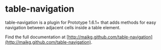 # table-navigation

table-navigation is a plugin for Prototype 1.6.1+ that adds methods for easy navigation between adjacent cells inside a
table element.

Find the full documentation at [http://maikg.github.com/table-navigation](http://maikg.github.com/table-navigation).
